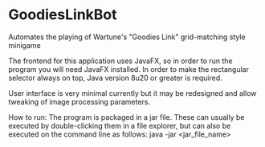 # GoodiesLinkBot
Automates the playing of Wartune's "Goodies Link" grid-matching style minigame

The frontend for this application uses JavaFX, so in order to run the program you will need JavaFX installed.
In order to make the rectangular selector always on top, Java version 8u20 or greater is required.

User interface is very minimal currently but it may be redesigned and allow tweaking of image processing parameters.

How to run:
The program is packaged in a jar file. These can usually be executed by double-clicking them in a file explorer, but can also be executed on the command line as follows:
java -jar <jar_file_name>
